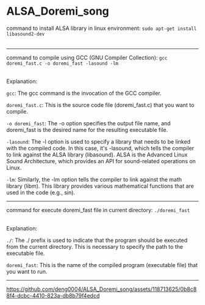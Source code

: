 # ALSA_Doremi_song


command to install ALSA library in linux environment: `sudo apt-get install libasound2-dev` <br><br>

---

command to compile using GCC (GNU Compiler Collection): `gcc doremi_fast.c -o doremi_fast -lasound -lm`<br><br>

Explanation: 

`gcc`: The gcc command is the invocation of the GCC compiler.

`doremi_fast.c`: This is the source code file (doremi_fast.c) that you want to compile.

`-o doremi_fast`: The -o option specifies the output file name, and doremi_fast is the desired name for the resulting executable file.

`-lasound`: The -l option is used to specify a library that needs to be linked with the compiled code. In this case, it's -lasound, which tells the compiler to link against the ALSA library (libasound). ALSA is the Advanced Linux Sound Architecture, which provides an API for sound-related operations on Linux.

`-lm`: Similarly, the -lm option tells the compiler to link against the math library (libm). This library provides various mathematical functions that are used in the code (e.g., sin).

---
command for execute doremi_fast file in current directory: `./doremi_fast` <br><br>

Explanation: 
 
`./`: The ./ prefix is used to indicate that the program should be executed from the current directory. This is necessary to specify the path to the executable file.

`doremi_fast`: This is the name of the compiled program (executable file) that you want to run.
 



---
https://github.com/deng0004/ALSA_Doremi_song/assets/118713625/0b8c88f4-dcbc-4410-823a-db8b79f4edcd



